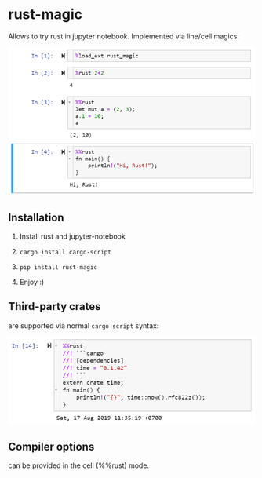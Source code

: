 # rust-magic

Allows to try rust in jupyter notebook. Implemented via line/cell magics:

<img src="https://raw.githubusercontent.com/axil/rust-magic/master/rust-magic.png" width="600">

## Installation

1. Install rust and jupyter-notebook

2. `cargo install cargo-script`

3. `pip install rust-magic`

4. Enjoy :)

## Third-party crates 

are supported via normal `cargo script` syntax:

<img src="https://raw.githubusercontent.com/axil/rust-magic/master/external-crate.png" width="600">

## Compiler options

can be provided in the cell (%%rust) mode.
